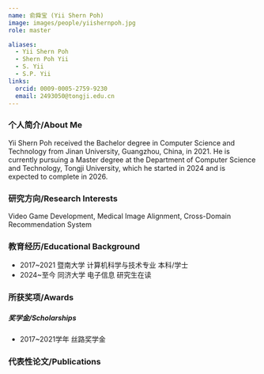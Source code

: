 ```yaml
---
name: 俞舜宝 (Yii Shern Poh)
image: images/people/yiishernpoh.jpg
role: master

aliases:
  - Yii Shern Poh
  - Shern Poh Yii
  - S. Yii
  - S.P. Yii
links:
  orcid: 0009-0005-2759-9230
  email: 2493050@tongji.edu.cn
---
```


### 个人简介/About Me
Yii Shern Poh received the Bachelor degree in Computer Science and Technology from Jinan University, Guangzhou, China, in 2021. He is currently pursuing a Master degree at the Department of Computer Science and Technology, Tongji University, which he started in 2024 and is expected to complete in 2026.

### 研究方向/Research Interests
Video Game Development, Medical Image Alignment, Cross-Domain Recommendation System

### 教育经历/Educational Background
- 2017~2021 暨南大学 计算机科学与技术专业 本科/学士
- 2024~至今 同济大学 电子信息 研究生在读

### 所获奖项/Awards

##### 奖学金/Scholarships
- 2017~2021学年 丝路奖学金

### 代表性论文/Publications
